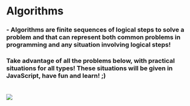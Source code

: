 # Algorithms

### - Algorithms are finite sequences of logical steps to solve a problem and that can represent both common problems in programming and any situation involving logical steps!

### Take advantage of all the problems below, with practical situations for all types! These situations will be given in JavaScript, have fun and learn! ;)

# 
<img src="./assets/algorithmsJS.jpg"> 
